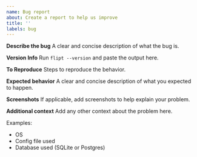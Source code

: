 ```yaml
---
name: Bug report
about: Create a report to help us improve
title: ''
labels: bug
---
```


**Describe the bug**
A clear and concise description of what the bug is.

**Version Info**
Run `flipt --version` and paste the output here.

**To Reproduce**
Steps to reproduce the behavior.

**Expected behavior**
A clear and concise description of what you expected to happen.

**Screenshots**
If applicable, add screenshots to help explain your problem.

**Additional context**
Add any other context about the problem here.

Examples:

* OS
* Config file used
* Database used (SQLite or Postgres)
